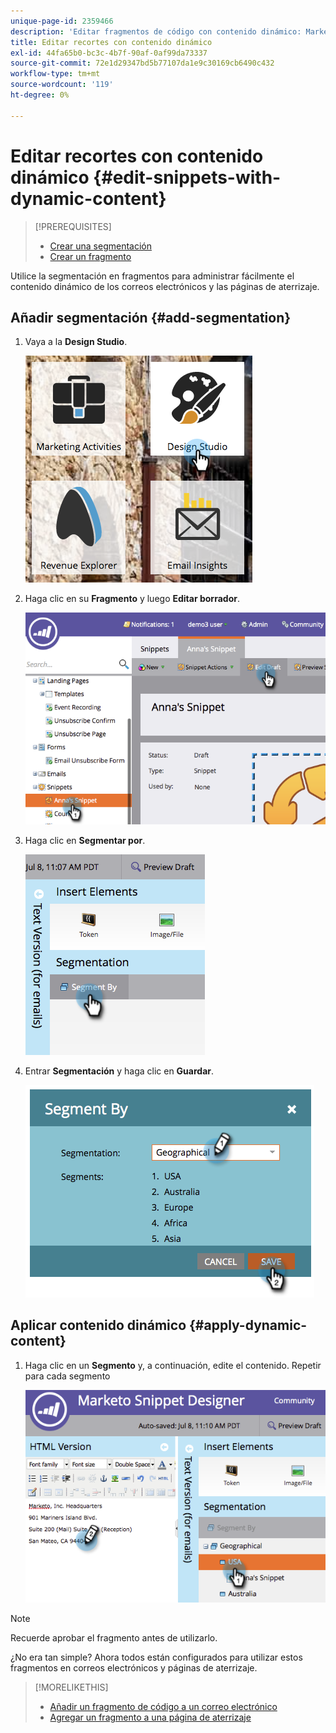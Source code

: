 ```yaml
---
unique-page-id: 2359466
description: 'Editar fragmentos de código con contenido dinámico: Marketo Docs: documentación del producto'
title: Editar recortes con contenido dinámico
exl-id: 44fa65b0-bc3c-4b7f-90af-0af99da73337
source-git-commit: 72e1d29347bd5b77107da1e9c30169cb6490c432
workflow-type: tm+mt
source-wordcount: '119'
ht-degree: 0%

---
```


# Editar recortes con contenido dinámico {#edit-snippets-with-dynamic-content}

>[!PREREQUISITES]
>
>* [Crear una segmentación](/help/marketo/product-docs/personalization/segmentation-and-snippets/segmentation/create-a-segmentation.md)
>* [Crear un fragmento](/help/marketo/product-docs/personalization/segmentation-and-snippets/snippets/create-a-snippet.md)


Utilice la segmentación en fragmentos para administrar fácilmente el contenido dinámico de los correos electrónicos y las páginas de aterrizaje.

## Añadir segmentación {#add-segmentation}

1. Vaya a la **Design Studio**.

   ![](assets/designstudio-1.png)

1. Haga clic en su **Fragmento** y luego **Editar borrador**.

   ![](assets/image2014-9-16-8-3a59-3a14.png)

1. Haga clic en **Segmentar por**.

   ![](assets/image2014-9-16-8-3a59-3a27.png)

1. Entrar **Segmentación** y haga clic en **Guardar**.

   ![](assets/image2014-9-16-8-3a59-3a42.png)

## Aplicar contenido dinámico {#apply-dynamic-content}

1. Haga clic en un **Segmento** y, a continuación, edite el contenido. Repetir para cada segmento

   ![](assets/image2014-9-16-8-3a59-3a59.png)

>[!NOTE]
>
>Recuerde aprobar el fragmento antes de utilizarlo.

¿No era tan simple? Ahora todos están configurados para utilizar estos fragmentos en correos electrónicos y páginas de aterrizaje.

>[!MORELIKETHIS]
>
>* [Añadir un fragmento de código a un correo electrónico](/help/marketo/product-docs/email-marketing/general/functions-in-the-editor/add-a-snippet-to-an-email.md)
>* [Agregar un fragmento a una página de aterrizaje](/help/marketo/product-docs/demand-generation/landing-pages/personalizing-landing-pages/add-a-snippet-to-a-landing-page.md)

